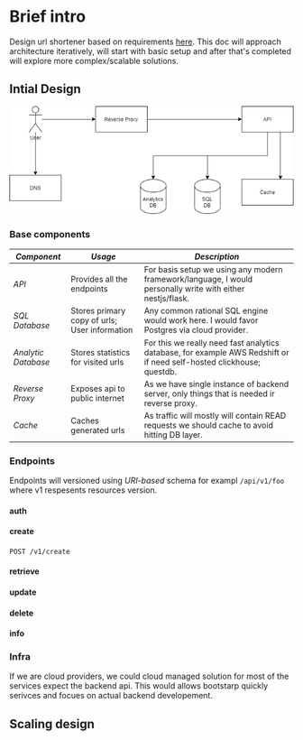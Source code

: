 # Brief intro

Design url shortener based on requirements [here](https://gist.github.com/stevecox/9e92eaa14f745e456bcf78b50835f7c5#project-2-backend-link-shortener).
This doc will approach architecture iteratively, will start with basic setup and after that's completed will explore more complex/scalable solutions.

## Intial Design

<p align="center">
  <img src="images/basic_design.png">
  <br/>
</p>

### Base components

| *Component*         | *Usage*                                       | *Description*                                                                                                         |
|---------------------|-----------------------------------------------|-----------------------------------------------------------------------------------------------------------------------|
| _API_               | Provides all the endpoints                    | For basis setup we using any modern framework/language, I would personally write with either nestjs/flask.            |
| _SQL Database_      | Stores primary copy of urls; User information | Any common rational SQL engine would work here. I would favor Postgres via cloud provider.                            |
| _Analytic Database_ | Stores statistics for visited urls            | For this we really need fast analytics database, for example AWS Redshift or if need self-hosted clickhouse; questdb. |
| _Reverse Proxy_     | Exposes api to public internet                | As we have single instance of backend server, only things that is needed ir reverse proxy.                            |
| _Cache_             | Caches generated urls                         | As traffic will mostly will contain READ requests we should cache to avoid hitting DB layer.                          |

### Endpoints
Endpoints will versioned using _URI-based_ schema for exampl `/api/v1/foo` where v1 respesents resources version.

#### auth

#### create
```
POST /v1/create
```

#### retrieve
#### update
#### delete
#### info 


### Infra

If we are cloud providers, we could cloud managed solution for most of the services expect the backend api. This would allows bootstarp quickly serivces and focues on actual backend developement.





## Scaling design